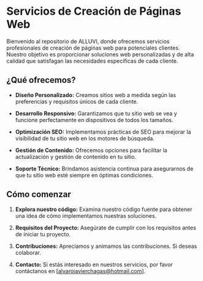 # Servicios de Creación de Páginas Web

Bienvenido al repositorio de ALLUVI, donde ofrecemos servicios profesionales de creación de páginas web para potenciales clientes. Nuestro objetivo es proporcionar soluciones web personalizadas y de alta calidad que satisfagan las necesidades específicas de cada cliente.

## ¿Qué ofrecemos?

- **Diseño Personalizado:** Creamos sitios web a medida según las preferencias y requisitos únicos de cada cliente.

- **Desarrollo Responsivo:** Garantizamos que tu sitio web se vea y funcione perfectamente en dispositivos de todos los tamaños.

- **Optimización SEO:** Implementamos prácticas de SEO para mejorar la visibilidad de tu sitio web en los motores de búsqueda.

- **Gestión de Contenido:** Ofrecemos opciones para facilitar la actualización y gestión de contenido en tu sitio.

- **Soporte Técnico:** Brindamos asistencia continua para asegurarnos de que tu sitio web esté siempre en óptimas condiciones.

## Cómo comenzar

1. **Explora nuestro código:** Examina nuestro código fuente para obtener una idea de cómo implementamos nuestras soluciones.

2. **Requisitos del Proyecto:** Asegúrate de cumplir con los requisitos antes de iniciar tu proyecto.

3. **Contribuciones:** Apreciamos y animamos las contribuciones. Si deseas colaborar.

4. **Contacto:** Si estás interesado en nuestros servicios, por favor contáctanos en [alvarojavierchagas@hotmail.com].
